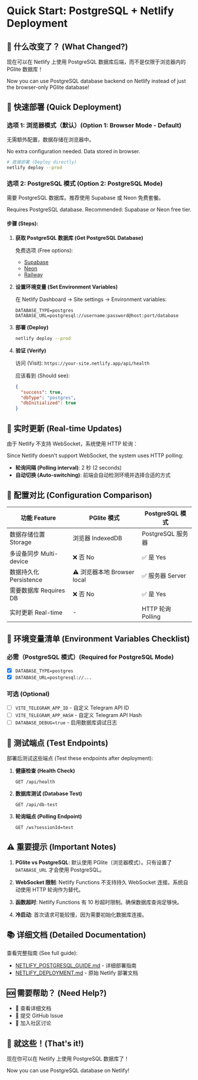 # Quick Start: PostgreSQL + Netlify Deployment

## 🎯 什么改变了？ (What Changed?)

现在可以在 Netlify 上使用 PostgreSQL 数据库后端，而不是仅限于浏览器内的 PGlite 数据库！

Now you can use PostgreSQL database backend on Netlify instead of just the browser-only PGlite database!

## 🚀 快速部署 (Quick Deployment)

### 选项 1: 浏览器模式（默认）(Option 1: Browser Mode - Default)

无需额外配置，数据存储在浏览器中。

No extra configuration needed. Data stored in browser.

```bash
# 直接部署 (Deploy directly)
netlify deploy --prod
```

### 选项 2: PostgreSQL 模式 (Option 2: PostgreSQL Mode)

需要 PostgreSQL 数据库。推荐使用 Supabase 或 Neon 免费套餐。

Requires PostgreSQL database. Recommended: Supabase or Neon free tier.

#### 步骤 (Steps):

1. **获取 PostgreSQL 数据库 (Get PostgreSQL Database)**
   
   免费选项 (Free options):
   - [Supabase](https://supabase.com) 
   - [Neon](https://neon.tech)
   - [Railway](https://railway.app)

2. **设置环境变量 (Set Environment Variables)**
   
   在 Netlify Dashboard → Site settings → Environment variables:
   
   ```
   DATABASE_TYPE=postgres
   DATABASE_URL=postgresql://username:password@host:port/database
   ```

3. **部署 (Deploy)**
   
   ```bash
   netlify deploy --prod
   ```

4. **验证 (Verify)**
   
   访问 (Visit): `https://your-site.netlify.app/api/health`
   
   应该看到 (Should see):
   ```json
   {
     "success": true,
     "dbType": "postgres",
     "dbInitialized": true
   }
   ```

## 📡 实时更新 (Real-time Updates)

由于 Netlify 不支持 WebSocket，系统使用 HTTP 轮询：

Since Netlify doesn't support WebSocket, the system uses HTTP polling:

- **轮询间隔 (Polling interval)**: 2 秒 (2 seconds)
- **自动切换 (Auto-switching)**: 前端会自动检测环境并选择合适的方式

## 🔧 配置对比 (Configuration Comparison)

| 功能 Feature | PGlite 模式 | PostgreSQL 模式 |
|--------------|-------------|-----------------|
| 数据存储位置 Storage | 浏览器 IndexedDB | PostgreSQL 服务器 |
| 多设备同步 Multi-device | ❌ 否 No | ✅ 是 Yes |
| 数据持久化 Persistence | ⚠️ 浏览器本地 Browser local | ✅ 服务器 Server |
| 需要数据库 Requires DB | ❌ 否 No | ✅ 是 Yes |
| 实时更新 Real-time | - | HTTP 轮询 Polling |

## 📝 环境变量清单 (Environment Variables Checklist)

### 必需（PostgreSQL 模式）(Required for PostgreSQL Mode)
- [x] `DATABASE_TYPE=postgres`
- [x] `DATABASE_URL=postgresql://...`

### 可选 (Optional)
- [ ] `VITE_TELEGRAM_APP_ID` - 自定义 Telegram API ID
- [ ] `VITE_TELEGRAM_APP_HASH` - 自定义 Telegram API Hash
- [ ] `DATABASE_DEBUG=true` - 启用数据库调试日志

## 🧪 测试端点 (Test Endpoints)

部署后测试这些端点 (Test these endpoints after deployment):

1. **健康检查 (Health Check)**
   ```
   GET /api/health
   ```

2. **数据库测试 (Database Test)**
   ```
   GET /api/db-test
   ```

3. **轮询端点 (Polling Endpoint)**
   ```
   GET /ws?sessionId=test
   ```

## ⚠️ 重要提示 (Important Notes)

1. **PGlite vs PostgreSQL**: 默认使用 PGlite（浏览器模式）。只有设置了 `DATABASE_URL` 才会使用 PostgreSQL。

2. **WebSocket 限制**: Netlify Functions 不支持持久 WebSocket 连接。系统自动使用 HTTP 轮询作为替代。

3. **函数超时**: Netlify Functions 有 10 秒超时限制。确保数据库查询足够快。

4. **冷启动**: 首次请求可能较慢，因为需要初始化数据库连接。

## 📚 详细文档 (Detailed Documentation)

查看完整指南 (See full guide):
- [NETLIFY_POSTGRESQL_GUIDE.md](./NETLIFY_POSTGRESQL_GUIDE.md) - 详细部署指南
- [NETLIFY_DEPLOYMENT.md](./NETLIFY_DEPLOYMENT.md) - 原始 Netlify 部署文档

## 🆘 需要帮助？ (Need Help?)

- 📖 查看详细文档
- 🐛 提交 GitHub Issue  
- 💬 加入社区讨论

## 🎉 就这些！(That's it!)

现在你可以在 Netlify 上使用 PostgreSQL 数据库了！

Now you can use PostgreSQL database on Netlify!
